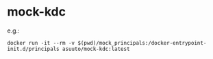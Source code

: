 # mock-kdc

e.g.:
```
docker run -it --rm -v $(pwd)/mock_principals:/docker-entrypoint-init.d/principals asuuto/mock-kdc:latest
```
